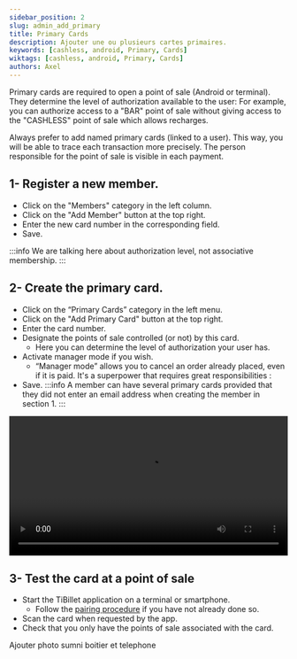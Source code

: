 ```yaml
---
sidebar_position: 2
slug: admin_add_primary
title: Primary Cards
description: Ajouter une ou plusieurs cartes primaires.
keywords: [cashless, android, Primary, Cards]
wiktags: [cashless, android, Primary, Cards]
authors: Axel
---
```


Primary cards are required to open a point of sale (Android or terminal). They determine the level 
of authorization available to the user: For example, you can authorize access to a "BAR" 
point of sale without giving access to the "CASHLESS" point of sale which allows recharges.

Always prefer to add named primary cards (linked to a user). This way, you will be able to trace each transaction more precisely.
The person responsible for the point of sale is visible in each payment.

## 1- Register a new member.

- Click on the "Members" category in the left column.
- Click on the "Add Member" button at the top right.
- Enter the new card number in the corresponding field.
- Save. 

:::info 
We are talking here about authorization level, not associative membership. 
:::


## 2- Create the primary card.

- Click on the “Primary Cards” category in the left menu.
- Click on the "Add Primary Card" button at the top right.
- Enter the card number.
- Designate the points of sale controlled (or not) by this card.
     - Here you can determine the level of authorization your user has.
- Activate manager mode if you wish.
     - “Manager mode” allows you to cancel an order already placed, even if it is paid. It's a superpower that requires great responsibilities :
- Save.
:::info 
A member can have several primary cards provided that they did not enter an email address when creating the member in section 1. 
:::

<video width="100%" controls src="/docs/Utilisateur/img-source/carteprimaire.mp4" title="Title"></video>

## 3- Test the card at a point of sale

- Start the TiBillet application on a terminal or smartphone.
     - Follow the [pairing procedure](/docs/Utilisateur/Cashless/android) if you have not already done so.
- Scan the card when requested by the app.
- Check that you only have the points of sale associated with the card.

Ajouter photo sumni boitier et telephone